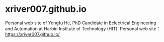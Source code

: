 # xriver007.github.io
Personal web site of Yongfu He, PhD Candidate in Eclectrical Engineering and Automation at Harbin Institute of Technology (HIT).
Personal web site：  https://xriver007.github.io/

